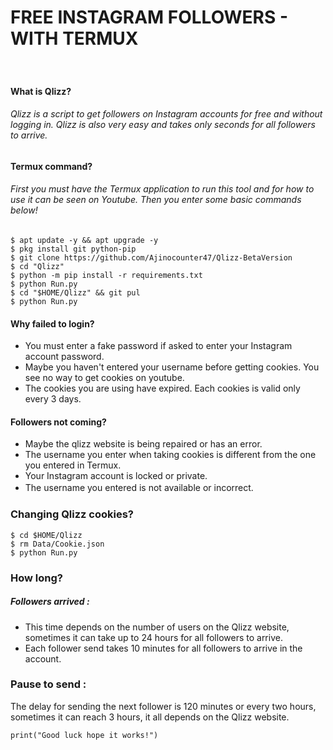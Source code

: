 # FREE INSTAGRAM FOLLOWERS - WITH TERMUX
ᅟ
#### What is Qlizz?
###### Qlizz is a script to get followers on Instagram accounts for free and without logging in. Qlizz is also very easy and takes only seconds for all followers to arrive.

#### Termux command?
###### First you must have the Termux application to run this tool and for how to use it can be seen on Youtube. Then you enter some basic commands below!
```
$ apt update -y && apt upgrade -y
$ pkg install git python-pip
$ git clone https://github.com/Ajinocounter47/Qlizz-BetaVersion
$ cd "Qlizz"
$ python -m pip install -r requirements.txt
$ python Run.py
$ cd "$HOME/Qlizz" && git pul
$ python Run.py
```

#### Why failed to login?
- You must enter a fake password if asked to enter your Instagram account password.
- Maybe you haven't entered your username before getting cookies.
 You see no way to get cookies on youtube.
- The cookies you are using have expired. Each cookies is valid only every 3 days.
#### Followers not coming?
- Maybe the qlizz website is being repaired or has an error.
- The username you enter when taking cookies is different from the one you entered in Termux.
- Your Instagram account is locked or private.
- The username you entered is not available or incorrect.
ᅟ
###  Changing Qlizz cookies?
```
$ cd $HOME/Qlizz
$ rm Data/Cookie.json
$ python Run.py
```
### How long?
##### Followers arrived :
- This time depends on the number of users on the Qlizz website, sometimes it can take up to 24 hours for all followers to arrive.
- Each follower send takes 10 minutes for all followers to arrive in the account.
### Pause to send :
 The delay for sending the next follower is 120 minutes or every two hours, sometimes it can reach 3 hours, it all depends on the Qlizz website.
```
print("Good luck hope it works!")
```
